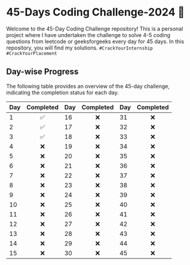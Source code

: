 # 45-Days Coding Challenge-2024 🚩

Welcome to the 45-Day Coding Challenge repository! This is a personal project where I have undertaken the challenge to solve 4-5 coding questions from leetcode or geeksforgeeks every day for 45 days. In this repository, you will find my solutions.
```#CrackYourInternship #CrackYourPlacement```

## Day-wise Progress

The following table provides an overview of the 45-day challenge, indicating the completion status for each day.

| Day | Completed | Day | Completed | Day | Completed |
|-----|:--------:|-----|:--------:|-----|:--------:|
| 1   |     ✅    | 16  |     ❌    | 31  |     ❌    |
| 2   |     ✅    | 17  |     ❌    | 32  |     ❌    |
| 3   |     ✅    | 18  |     ❌    | 33  |     ❌    |
| 4   |     ❌    | 19  |     ❌    | 34  |     ❌    |
| 5   |     ❌    | 20  |     ❌    | 35  |     ❌    |
| 6   |     ❌    | 21  |     ❌    | 36  |     ❌    |
| 7   |     ❌    | 22  |     ❌    | 37  |     ❌    |
| 8   |     ❌    | 23  |     ❌    | 38  |     ❌    |
| 9   |     ❌    | 24  |     ❌    | 39  |     ❌    |
| 10  |     ❌    | 25  |     ❌    | 40  |     ❌    |
| 11  |     ❌    | 26  |     ❌    | 41  |     ❌    |
| 12  |     ❌    | 27  |     ❌    | 42  |     ❌    |
| 13  |     ❌    | 28  |     ❌    | 43  |     ❌    |
| 14  |     ❌    | 29  |     ❌    | 44  |     ❌    |
| 15  |     ❌    | 30  |     ❌    | 45  |     ❌    |




